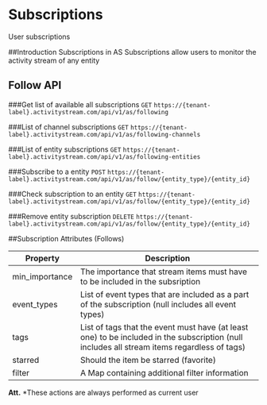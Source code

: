 # Subscriptions
User subscriptions

##Introduction Subscriptions in AS
Subscriptions allow users to monitor the activity stream of any entity

## Follow API

###Get list of available all subscriptions
`GET` `https://{tenant-label}.activitystream.com/api/v1/as/following`

###List of channel subscriptions
`GET` `https://{tenant-label}.activitystream.com/api/v1/as/following-channels`

###List of entity subscriptions
`GET` `https://{tenant-label}.activitystream.com/api/v1/as/following-entities`

###Subscribe to a entity
`POST` `https://{tenant-label}.activitystream.com/api/v1/as/follow/{entity_type}/{entity_id}`

###Check subscription to an entity
`GET` `https://{tenant-label}.activitystream.com/api/v1/as/follow/{entity_type}/{entity_id}`

###Remove entity subscription
`DELETE` `https://{tenant-label}.activitystream.com/api/v1/as/follow/{entity_type}/{entity_id}`

##Subscription Attributes (Follows)

Property | Description
-------- | -----------
min_importance | The importance that stream items must have to be included in the subsription
event_types | List of event types that are included as a part of the subscription (null includes all event types)
tags | List of tags that the event must have (at least one) to be included in the subscription (null includes all stream items regardless of tags)
starred | Should the item be starred (favorite)
filter | A Map containing additional filter information

**Att.** *These actions are always performed as current user